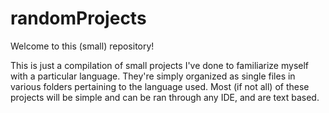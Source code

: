 # randomProjects
Welcome to this (small) repository!

This is just a compilation of small projects I've done to familiarize myself with a particular language. They're simply organized as single files in various folders pertaining to the language used. Most (if not all) of these projects will be simple and can be ran through any IDE, and are text based. 
